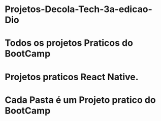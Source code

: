 # Projetos-Decola-Tech-3a-edicao-Dio
# Todos os projetos Praticos do BootCamp
# Projetos praticos React Native.
#  Cada Pasta é um Projeto pratico do BootCamp
